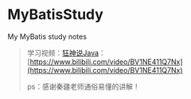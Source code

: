 # MyBatisStudy
My MyBatis study notes

> 学习视频：[狂神说Java](https://www.bilibili.com/video/BV1NE411Q7Nx)：[https://www.bilibili.com/video/BV1NE411Q7Nx](https://www.bilibili.com/video/BV1NE411Q7Nx)
>
> ps：感谢秦疆老师通俗易懂的讲解！

